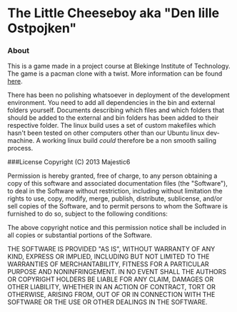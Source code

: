 # The Little Cheeseboy aka "Den lille Ostpojken"
### About
This is a game made in a project course at Blekinge Institute of Technology. The game is a pacman clone with a twist. More information can be found [here](http://www.indiedb.com/games/the-little-cheese-boy).    

There has been no polishing whatsoever in deployment of the development environment. You need to add all dependencies in the bin and external folders yourself. Documents describing which files and which folders that should be added to the external and bin folders has been added to their respective folder. The linux build uses a set of custom makefiles which hasn't been tested on other computers other than our Ubuntu linux dev-machine. A working linux build _could_ therefore be a non smooth sailing process.

###License
Copyright (C) 2013 Majestic6

Permission is hereby granted, free of charge, to any person obtaining a copy of this software and associated documentation files (the "Software"), to deal in the Software without restriction, including without limitation the rights to use, copy, modify, merge, publish, distribute, sublicense, and/or sell copies of the Software, and to permit persons to whom the Software is furnished to do so, subject to the following conditions:

The above copyright notice and this permission notice shall be included in all copies or substantial portions of the Software.

THE SOFTWARE IS PROVIDED "AS IS", WITHOUT WARRANTY OF ANY KIND, EXPRESS OR IMPLIED, INCLUDING BUT NOT LIMITED TO THE WARRANTIES OF MERCHANTABILITY, FITNESS FOR A PARTICULAR PURPOSE AND NONINFRINGEMENT. IN NO EVENT SHALL THE AUTHORS OR COPYRIGHT HOLDERS BE LIABLE FOR ANY CLAIM, DAMAGES OR OTHER LIABILITY, WHETHER IN AN ACTION OF CONTRACT, TORT OR OTHERWISE, ARISING FROM, OUT OF OR IN CONNECTION WITH THE SOFTWARE OR THE USE OR OTHER DEALINGS IN THE SOFTWARE.
